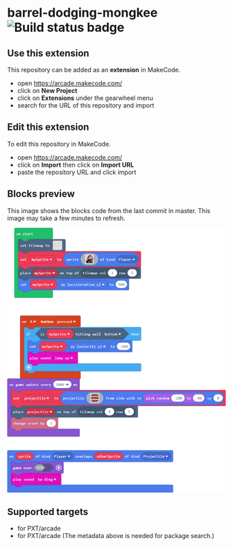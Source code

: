 # barrel-dodging-mongkee ![Build status badge](https://github.com/rogelcorral/barrel-dodging-mongkee/workflows/MakeCode/badge.svg)



## Use this extension

This repository can be added as an **extension** in MakeCode.

* open https://arcade.makecode.com/
* click on **New Project**
* click on **Extensions** under the gearwheel menu
* search for the URL of this repository and import

## Edit this extension

To edit this repository in MakeCode.

* open https://arcade.makecode.com/
* click on **Import** then click on **Import URL**
* paste the repository URL and click import

## Blocks preview

This image shows the blocks code from the last commit in master.
This image may take a few minutes to refresh.

![A rendered view of the blocks](https://github.com/rogelcorral/barrel-dodging-mongkee/raw/master/.makecode/blocks.png)

## Supported targets

* for PXT/arcade
* for PXT/arcade
(The metadata above is needed for package search.)

